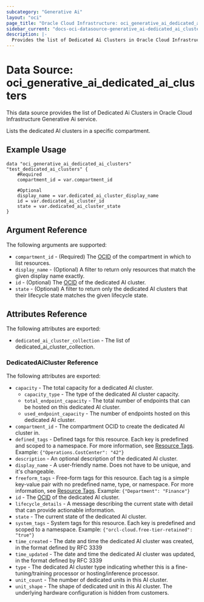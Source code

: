 ```yaml
---
subcategory: "Generative Ai"
layout: "oci"
page_title: "Oracle Cloud Infrastructure: oci_generative_ai_dedicated_ai_clusters"
sidebar_current: "docs-oci-datasource-generative_ai-dedicated_ai_clusters"
description: |-
  Provides the list of Dedicated Ai Clusters in Oracle Cloud Infrastructure Generative Ai service
---
```


# Data Source: oci_generative_ai_dedicated_ai_clusters
This data source provides the list of Dedicated Ai Clusters in Oracle Cloud Infrastructure Generative Ai service.

Lists the dedicated AI clusters in a specific compartment.

## Example Usage

```hcl
data "oci_generative_ai_dedicated_ai_clusters" "test_dedicated_ai_clusters" {
	#Required
	compartment_id = var.compartment_id

	#Optional
	display_name = var.dedicated_ai_cluster_display_name
	id = var.dedicated_ai_cluster_id
	state = var.dedicated_ai_cluster_state
}
```

## Argument Reference

The following arguments are supported:

* `compartment_id` - (Required) The [OCID](https://docs.cloud.oracle.com/iaas/Content/General/Concepts/identifiers.htm) of the compartment in which to list resources.
* `display_name` - (Optional) A filter to return only resources that match the given display name exactly.
* `id` - (Optional) The [OCID](https://docs.cloud.oracle.com/iaas/Content/General/Concepts/identifiers.htm) of the dedicated AI cluster.
* `state` - (Optional) A filter to return only the dedicated AI clusters that their lifecycle state matches the given lifecycle state.


## Attributes Reference

The following attributes are exported:

* `dedicated_ai_cluster_collection` - The list of dedicated_ai_cluster_collection.

### DedicatedAiCluster Reference

The following attributes are exported:

* `capacity` - The total capacity for a dedicated AI cluster.
	* `capacity_type` - The type of the dedicated AI cluster capacity.
	* `total_endpoint_capacity` - The total number of endpoints that can be hosted on this dedicated AI cluster.
	* `used_endpoint_capacity` - The number of endpoints hosted on this dedicated AI cluster.
* `compartment_id` - The compartment OCID to create the dedicated AI cluster in.
* `defined_tags` - Defined tags for this resource. Each key is predefined and scoped to a namespace. For more information, see [Resource Tags](https://docs.cloud.oracle.com/iaas/Content/General/Concepts/resourcetags.htm).  Example: `{"Operations.CostCenter": "42"}` 
* `description` - An optional description of the dedicated AI cluster.
* `display_name` - A user-friendly name. Does not have to be unique, and it's changeable.
* `freeform_tags` - Free-form tags for this resource. Each tag is a simple key-value pair with no predefined name, type, or namespace. For more information, see [Resource Tags](https://docs.cloud.oracle.com/iaas/Content/General/Concepts/resourcetags.htm).  Example: `{"Department": "Finance"}` 
* `id` - The [OCID](https://docs.cloud.oracle.com/iaas/Content/General/Concepts/identifiers.htm) of the dedicated AI cluster.
* `lifecycle_details` - A message describing the current state with detail that can provide actionable information.
* `state` - The current state of the dedicated AI cluster.
* `system_tags` - System tags for this resource. Each key is predefined and scoped to a namespace.  Example: `{"orcl-cloud.free-tier-retained": "true"}` 
* `time_created` - The date and time the dedicated AI cluster was created, in the format defined by RFC 3339
* `time_updated` - The date and time the dedicated AI cluster was updated, in the format defined by RFC 3339
* `type` - The dedicated AI cluster type indicating whether this is a fine-tuning/training processor or hosting/inference processor.
* `unit_count` - The number of dedicated units in this AI cluster.
* `unit_shape` - The shape of dedicated unit in this AI cluster. The underlying hardware configuration is hidden from customers.

